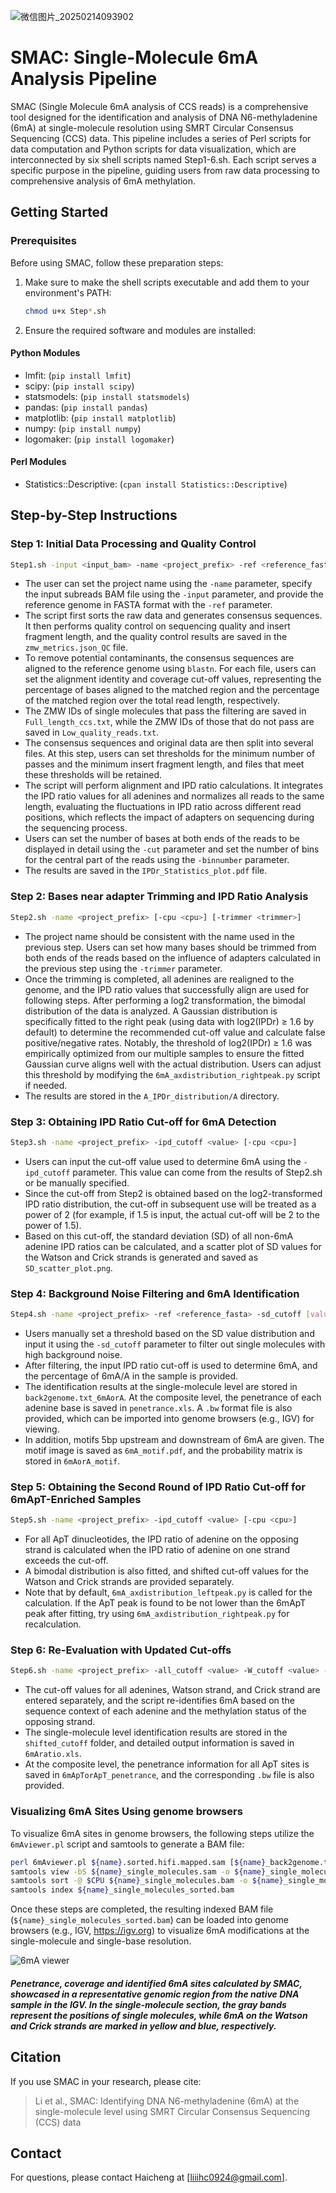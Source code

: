 ![微信图片_20250214093902](https://github.com/user-attachments/assets/3308567f-2b71-4432-a7d9-c053d27ce9c1)
# SMAC: Single-Molecule 6mA Analysis Pipeline

SMAC (Single Molecule 6mA analysis of CCS reads) is a comprehensive tool designed for the identification and analysis of DNA N6-methyladenine (6mA) at single-molecule resolution using SMRT Circular Consensus Sequencing (CCS) data. This pipeline includes a series of Perl scripts for data computation and Python scripts for data visualization, which are interconnected by six shell scripts named Step1-6.sh. Each script serves a specific purpose in the pipeline, guiding users from raw data processing to comprehensive analysis of 6mA methylation.

## Getting Started

### Prerequisites

Before using SMAC, follow these preparation steps:

1. Make sure to make the shell scripts executable and add them to your environment's PATH:
   ```sh
   chmod u+x Step*.sh
   ```
   
2. Ensure the required software and modules are installed:

#### Python Modules
- lmfit: (`pip install lmfit`)
- scipy: (`pip install scipy`)
- statsmodels: (`pip install statsmodels`)
- pandas: (`pip install pandas`)
- matplotlib: (`pip install matplotlib`)
- numpy: (`pip install numpy`)
- logomaker: (`pip install logomaker`)

#### Perl Modules
- Statistics::Descriptive: (`cpan install Statistics::Descriptive`)

## Step-by-Step Instructions

### Step 1: Initial Data Processing and Quality Control

```sh
Step1.sh -input <input_bam> -name <project_prefix> -ref <reference_fasta> [-cpu <cpu>] [-passes <passes>] [-fragmentsize <size>] [-identity <identity>] [-coverage <coverage>] [-cut <cut>] [-binnumber <bin_number>]
```

- The user can set the project name using the `-name` parameter, specify the input subreads BAM file using the `-input` parameter, and provide the reference genome in FASTA format with the `-ref` parameter. 
- The script first sorts the raw data and generates consensus sequences. It then performs quality control on sequencing quality and insert fragment length, and the quality control results are saved in the `zmw_metrics.json_QC` file.
- To remove potential contaminants, the consensus sequences are aligned to the reference genome using `blastn`. For each file, users can set the alignment identity and coverage cut-off values, representing the percentage of bases aligned to the matched region and the percentage of the matched region over the total read length, respectively.
- The ZMW IDs of single molecules that pass the filtering are saved in `Full_length_ccs.txt`, while the ZMW IDs of those that do not pass are saved in `Low_quality_reads.txt`.
- The consensus sequences and original data are then split into several files. At this step, users can set thresholds for the minimum number of passes and the minimum insert fragment length, and files that meet these thresholds will be retained. 
- The script will perform alignment and IPD ratio calculations. It integrates the IPD ratio values for all adenines and normalizes all reads to the same length, evaluating the fluctuations in IPD ratio across different read positions, which reflects the impact of adapters on sequencing during the sequencing process.
- Users can set the number of bases at both ends of the reads to be displayed in detail using the `-cut` parameter and set the number of bins for the central part of the reads using the `-binnumber` parameter. 
- The results are saved in the `IPDr_Statistics_plot.pdf` file.

### Step 2: Bases near adapter Trimming and IPD Ratio Analysis

```sh
Step2.sh -name <project_prefix> [-cpu <cpu>] [-trimmer <trimmer>]
```

- The project name should be consistent with the name used in the previous step. Users can set how many bases should be trimmed from both ends of the reads based on the influence of adapters calculated in the previous step using the `-trimmer` parameter.
- Once the trimming is completed, all adenines are realigned to the genome, and the IPD ratio values that successfully align are used for following steps. After performing a log2 transformation, the bimodal distribution of the data is analyzed. A Gaussian distribution is specifically fitted to the right peak (using data with log2(IPDr) ≥ 1.6 by default) to determine the recommended cut-off value and calculate false positive/negative rates. Notably, the threshold of log2(IPDr) ≥ 1.6 was empirically optimized from our multiple samples to ensure the fitted Gaussian curve aligns well with the actual distribution. Users can adjust this threshold by modifying the `6mA_axdistribution_rightpeak.py` script if needed.
- The results are stored in the `A_IPDr_distribution/A` directory.

### Step 3: Obtaining IPD Ratio Cut-off for 6mA Detection

```sh
Step3.sh -name <project_prefix> -ipd_cutoff <value> [-cpu <cpu>]
```

- Users can input the cut-off value used to determine 6mA using the `-ipd_cutoff` parameter. This value can come from the results of Step2.sh or be manually specified.
- Since the cut-off from Step2 is obtained based on the log2-transformed IPD ratio distribution, the cut-off in subsequent use will be treated as a power of 2 (for example, if 1.5 is input, the actual cut-off will be 2 to the power of 1.5).
- Based on this cut-off, the standard deviation (SD) of all non-6mA adenine IPD ratios can be calculated, and a scatter plot of SD values for the Watson and Crick strands is generated and saved as `SD_scatter_plot.png`.

### Step 4: Background Noise Filtering and 6mA Identification

```sh
Step4.sh -name <project_prefix> -ref <reference_fasta> -sd_cutoff [value] -ipd_cutoff <value> [-cpu <cpu>]
```

- Users manually set a threshold based on the SD value distribution and input it using the `-sd_cutoff` parameter to filter out single molecules with high background noise.
- After filtering, the input IPD ratio cut-off is used to determine 6mA, and the percentage of 6mA/A in the sample is provided.
- The identification results at the single-molecule level are stored in `back2genome.txt_6mAorA`. At the composite level, the penetrance of each adenine base is saved in `penetrance.xls`. A `.bw` format file is also provided, which can be imported into genome browsers (e.g., IGV) for viewing.
- In addition, motifs 5bp upstream and downstream of 6mA are given. The motif image is saved as `6mA_motif.pdf`, and the probability matrix is stored in `6mAorA_motif`.

### Step 5: Obtaining the Second Round of IPD Ratio Cut-off for 6mApT-Enriched Samples

```sh
Step5.sh -name <project_prefix> -ipd_cutoff <value> [-cpu <cpu>]
```

- For all ApT dinucleotides, the IPD ratio of adenine on the opposing strand is calculated when the IPD ratio of adenine on one strand exceeds the cut-off.
- A bimodal distribution is also fitted, and shifted cut-off values for the Watson and Crick strands are provided separately.
- Note that by default, `6mA_axdistribution_leftpeak.py` is called for the calculation. If the ApT peak is found to be not lower than the 6mApT peak after fitting, try using `6mA_axdistribution_rightpeak.py` for recalculation.

### Step 6: Re-Evaluation with Updated Cut-offs

```sh
Step6.sh -name <project_prefix> -all_cutoff <value> -W_cutoff <value> -C_cutoff <value> -ref <genome.fasta>
```

- The cut-off values for all adenines, Watson strand, and Crick strand are entered separately, and the script re-identifies 6mA based on the sequence context of each adenine and the methylation status of the opposing strand.
- The single-molecule level identification results are stored in the `shifted_cutoff` folder, and detailed output information is saved in `6mAratio.xls`.
- At the composite level, the penetrance information for all ApT sites is saved in `6mApTorApT_penetrance`, and the corresponding `.bw` file is also provided.

### Visualizing 6mA Sites Using genome browsers
To visualize 6mA sites in genome browsers, the following steps utilize the `6mAviewer.pl` script and samtools to generate a BAM file:
```sh
perl 6mAviewer.pl ${name}.sorted.hifi.mapped.sam [${name}_back2genome.txt_6mAorA| ${name}_back2genome.txt_6mApTorApT] reference_genome.fasta ${name}_single_molecules.sam 
samtools view -bS ${name}_single_molecules.sam -o ${name}_single_molecules.bam
samtools sort -@ $CPU ${name}_single_molecules.bam -o ${name}_single_molecules_sorted.bam
samtools index ${name}_single_molecules_sorted.bam
```
Once these steps are completed, the resulting indexed BAM file (`${name}_single_molecules_sorted.bam`) can be loaded into genome browsers (e.g., IGV, https://igv.org) to visualize 6mA modifications at the single-molecule and single-base resolution.


![6mA viewer](https://github.com/user-attachments/assets/dafe8b67-26de-4c72-9350-5553daed07e9)
##### Penetrance, coverage and identified 6mA sites calculated by SMAC, showcased in a representative genomic region from the native DNA sample in the IGV. In the single-molecule section, the gray bands represent the positions of single molecules, while 6mA on the Watson and Crick strands are marked in yellow and blue, respectively.


## Citation
If you use SMAC in your research, please cite:
> Li et al., SMAC: Identifying DNA N6-methyladenine (6mA) at the single-molecule level using SMRT Circular Consensus Sequencing (CCS) data

## Contact
For questions, please contact Haicheng at [liiihc0924@gmail.com].

